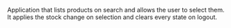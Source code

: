Application that lists products on search and allows the user to select them. It applies the stock change on selection and clears every state on logout.
